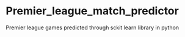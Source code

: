 # Premier_league_match_predictor
Premier league games predicted through sckit learn library in python
